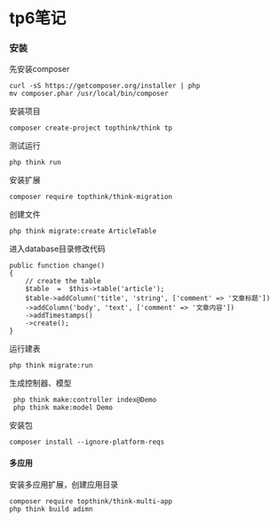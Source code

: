 # tp6笔记

### 安装

先安装composer

```shell
curl -sS https://getcomposer.org/installer | php
mv composer.phar /usr/local/bin/composer
```

安装项目

```shell
composer create-project topthink/think tp
```

测试运行

```shell
php think run
```

安装扩展

```shell
composer require topthink/think-migration
```

创建文件

```shell
php think migrate:create ArticleTable
```

进入database目录修改代码

```shell
public function change()
{
    // create the table
    $table  =  $this->table('article');
    $table->addColumn('title', 'string', ['comment' => '文章标题'])
    ->addColumn('body', 'text', ['comment' => '文章内容'])
    ->addTimestamps()
    ->create();
}
```

运行建表

```sehll
php think migrate:run
```

生成控制器、模型

```shell
 php think make:controller index@Demo 
 php think make:model Demo
```

安装包

```sehll
composer install --ignore-platform-reqs
```

#### 多应用

安装多应用扩展，创建应用目录

```shell
composer require topthink/think-multi-app 
php think build adimn
```

